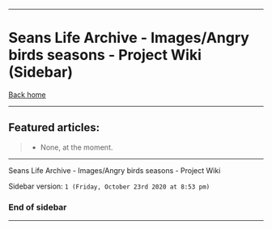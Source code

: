 
***

# Seans Life Archive - Images/Angry birds seasons - Project Wiki (Sidebar)

[Back home](https://github.com/seanpm2001/SeansLifeArchive_Images_Angry-birds-seasons/wiki/)

***

## Featured articles:

> * None, at the moment.

***

Seans Life Archive - Images/Angry birds seasons - Project Wiki

Sidebar version: `1 (Friday, October 23rd 2020 at 8:53 pm)`

### End of sidebar

***
